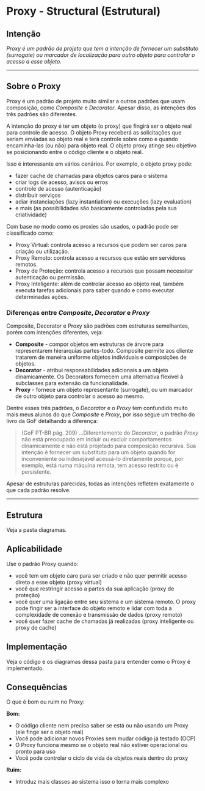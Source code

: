 # Proxy - Structural (Estrutural)

## Intenção

*Proxy é um padrão de projeto que tem a intenção de fornecer um substituto (surrogate) ou marcador de localização para outro objeto para controlar o acesso a esse objeto.*

---

## Sobre o Proxy

Proxy é um padrão de projeto muito similar a outros padrões que usam composição, como *Composite* e *Decorator*. Apesar disso, as intenções dos três padrões são diferentes.

A intenção do proxy é ter um objeto (o proxy) que fingirá ser o objeto real para controle de acesso. O objeto Proxy receberá as solicitações que seriam enviadas ao objeto real e terá controle sobre como e quando encaminha-las (ou não) para objeto real. O objeto proxy atinge seu objetivo se posicionando entre o código cliente e o objeto real.

Isso é interessante em vários cenários. Por exemplo, o objeto proxy pode:

- fazer cache de chamadas para objetos caros para o sistema
- criar logs de acesso, avisos ou erros
- controle de acesso (autenticação)
- distribuir serviços
- adiar instanciações (lazy instantiation) ou execuções (lazy evaluation)
- e mais (as possibilidades são basicamente controladas pela sua criatividade)

Com base no modo como os proxies são usados, o padrão pode ser classificado como:

- Proxy Virtual: controla acesso a recursos que podem ser caros para criação ou utilização.
- Proxy Remoto: controla acesso a recursos que estão em servidores remotos.
- Proxy de Proteção: controla acesso a recursos que possam necessitar autenticação ou permissão.
- Proxy Inteligente: além de controlar acesso ao objeto real, também executa tarefas adicionais para saber quando e como executar determinadas ações.

### Diferenças entre *Composite*, *Decorator* e *Proxy*

Composite, Decorator e Proxy são padrões com estruturas semelhantes, porém com intenções diferentes, veja:

- **Composite** - compor objetos em estruturas de árvore para representarem hierarquias partes-todo. Composite permite aos cliente tratarem de maneira uniforme objetos individuais e composições de objetos.
- **Decorator** - atribui responsabilidades adicionais a um objeto dinamicamente. Os Decorators fornecem uma alternativa flexível à subclasses para extensão da funcionalidade.
- **Proxy** - fornece um objeto representante (surrogate), ou um marcador de outro objeto para controlar o acesso ao mesmo.

Dentre esses três padrões, o *Decorator* e o *Proxy* tem confundido muito mais meus alunos do que *Composite* e *Proxy*, por isso segue um trecho do livro da GoF detalhando a diferença:

> (GoF PT-BR pág. 209) ...Diferentemente do *Decorator*, o padrão *Proxy* não está preocupado em incluir ou excluir comportamentos dinamicamente e não está projetado para composição recursiva. Sua intenção é fornecer um substituto para um objeto quando for inconveniente ou indesejável acessá-lo diretamente porque, por exemplo, está numa máquina remota, tem acesso restrito ou é persistente.

Apesar de estruturas parecidas, todas as intenções refletem exatamente o que cada padrão resolve.

---

## Estrutura

Veja a pasta diagramas.

## Aplicabilidade

Use o padrão Proxy quando:

- você tem um objeto caro para ser criado e não quer permitir acesso direto a esse objeto (proxy virtual)
- você que restringir acesso a partes da sua aplicação (proxy de proteção)
- você quer uma ligação entre seu sistema e um sistema remoto. O proxy pode fingir ser a interface do objeto remoto e lidar com toda a complexidade de conexão e transmissão de dados (proxy remoto)
- você quer fazer cache de chamadas já realizadas (proxy inteligente ou proxy de cache)

## Implementação

Veja o código e os diagramas dessa pasta para entender como o Proxy é implementado.

## Consequências

O que é bom ou ruim no Proxy:

**Bom:**

- O código cliente nem precisa saber se está ou não usando um Proxy (ele finge ser o objeto real)
- Você pode adicionar novos Proxies sem mudar código já testado (OCP)
- O Proxy funciona mesmo se o objeto real não estiver operacional ou pronto para uso
- Você pode controlar o ciclo de vida de objetos reais dentro do proxy

**Ruim:**

- Introduz mais classes ao sistema isso o torna mais complexo
